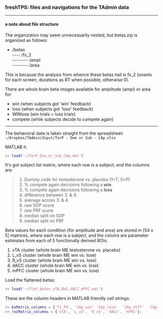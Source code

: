 ### freshTPS: files and navigations for the TAdmin data
---

#### a note about file structure

The organization may seem unnecessarily nested, but betas.zip is organized as follows:  

- /betas  
---- /fx_2  
-------- /ampl  
-------- /area  


This is because the analysis from whence these betas hail is fx_2 (onsets for each screen, durations as RT when possible, otherwise 0).

There are whole brain beta images available for amplitude (ampl) or area for:
* win (when subjects got 'win' feedback)
* loss (when subjects got 'loss' feedback)
* WINlose (win trials > loss trials)
* compete (while subjects decide to compete again)

---

The behavioral data is taken straight from the spreadsheet:
`~/Dropbox/TAdmin/Input/TorP - Dom or Sub - CAp.xlsx`

MATLAB it:
```matlab
>> load('~/TorP_Dom_or_Sub_CAp.mat')
```
It's got subject list matrix, where each row is a subject, and the columns are:

>1. Dummy code for testosterone vs. placebo (1=T, 0=P)
>2. % compete again decisions following a **win**
>3. % compete again decisions following a **loss**
>4. difference between 3. & 4.
>5. average across 3. & 4.
>6. raw SOP score
>7. raw PRF score
>8. median split on SOP
>9. median split on PRF


Beta values for each condition (for amplitude and area) are stored in [54 x 5] matrices, where each row is a subject, and the colums are parameter estimates from each of 5 functionally derived ROIs:
1. vTA cluster (whole brain ME testosterone vs. placebo)
2. L_vS cluster (whole brain ME win vs. lose)
3. R_vS cluster (whole brain ME win vs. lose)
4. dACC cluster (whole brain ME win vs. lose)
5. mPFC cluster (whole brain ME win vs. lose)

Load the flattened betas:

```matlab
>> load('~/flat_betas_vTA_BvS_dACC_mPFC.mat')
```

These are the column headers in MATLAB friendly cell strings:

```matlab
>> bxMatrix_columns = {'T1_P0', 'CAp_win' 'CAp_lose'  'CAp_diff'  'CAp_ave' 'SOP' 'PRF' 'SOPm'  'PRFm'};
>> roiMatrix_columns = {'vTA', 'L_vS', 'R_vS', 'dACC', 'mPFC'};
```
